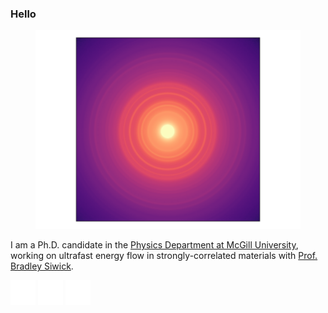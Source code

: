 ### Hello

<figure>
<img src="https://raw.githubusercontent.com/LaurentRDC/LaurentRDC/master/images/symmetrized_vo2.svg" title="This is an ultrafast electron diffraction pattern of vanadium dioxide, symmetrized using scikit-ued."/>
</figure>

I am a Ph.D. candidate in the [Physics Department at McGill University](http://www.physics.mcgill.ca/), working on ultrafast energy flow in strongly-correlated materials with [Prof. Bradley Siwick](http://www.physics.mcgill.ca/siwicklab/).

[<img src="https://raw.githubusercontent.com/LaurentRDC/LaurentRDC/master/images/website.svg">](http://www.physics.mcgill.ca/~decotret/) [<img src="https://raw.githubusercontent.com/LaurentRDC/LaurentRDC/master/images/linkedin.svg">](https://www.linkedin.com/in/laurent-p-ren%C3%A9-de-cotret-296b38152/) [<img src="https://raw.githubusercontent.com/LaurentRDC/LaurentRDC/master/images/mail.svg">](mailto:laurent.decotret@outlook.com)
